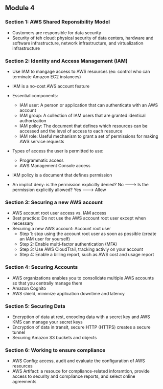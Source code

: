 ## Module 4
### Section 1: AWS Shared Reponsibility Model

* Customers are responsible for data security
* Security of teh cloud: physical security of data centers, hardware and software infrastructure, network infrastructure, and virtualization infrastructure

### Section 2: Identity and Access Management (IAM)

* Use IAM to mangage access to AWS resources (ex: control who can terminate Amazon EC2 instances)
* IAM is a no-cost AWS account feature
* Essential components:
  * IAM user: A person or application that can authenticate with an AWS account
  * IAM group: A collection of IAM users that are granted identical authorizaiton
  * IAM policy: The document that defines which resources can be accessed and the level of access to each resource
  * IAM role: Useful mechanism to grant a set of permissions for making AWS service requests

* Types of access the user is permitted to use:
  * Programmatic access
  * AWS Management Console access

* IAM policy is a document that defines permission
* An implict deny: is the permission explicitly denied? No ---> Is the permission explicitly allowed? Yes ---> Allow

### Section 3: Securing a new AWS account

* AWS account root user access vs. IAM access
* Best practice: Do not use the AWS account root user except when necessary
* Securing a new AWS account: Account root user
  * Step 1: stop using the account root user as soon as possible (create an IAM user for yourself)
  * Step 2: Enable multi-factor authentication (MFA)
  * Step 3: Use AWS CloudTrail, tracking activiy on your account
  * Step 4: Enable a billing report, such as AWS cost and usage report

### Section 4: Securing Accounts

* AWS organizations enables you to consolidate multiple AWS accounts so that you centrally manage them
* Amazon Cognito
* AWS shield, minimize application downtime and latency

### Section 5: Securing Data

* Encryption of data at rest, encoding data with a secret key and AWS KMS can manage your secret keys
* Encryption of data in transit, secure HTTP (HTTPS) creates a secure tunnel
* Securing Amazon S3 buckets and objects

### Section 6: Working to ensure compliance
* AWS Config: access, audit and evaluate the configuration of AWS resources
* AWS Artifact: a resouce for compliance-related inforamtion, provide access to security and compliance reports, and select online agreements
